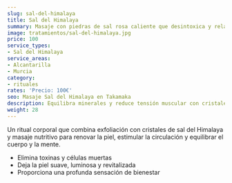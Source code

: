 ```yaml
---
slug: sal-del-himalaya
title: Sal del Himalaya
summary: Masaje con piedras de sal rosa caliente que desintoxica y relaja.
image: tratamientos/sal-del-himalaya.jpg
price: 100
service_types:
- Sal del Himalaya
service_areas:
- Alcantarilla
- Murcia
category:
- rituales
rates: 'Precio: 100€'
seo: Masaje Sal del Himalaya en Takamaka
description: Equilibra minerales y reduce tensión muscular con cristales terapéuticos calentados.
weight: 28
---
```


Un ritual corporal que combina exfoliación con cristales de sal del Himalaya y masaje nutritivo para renovar la piel, estimular la circulación y equilibrar el cuerpo y la mente.

- Elimina toxinas y células muertas
- Deja la piel suave, luminosa y revitalizada
- Proporciona una profunda sensación de bienestar
